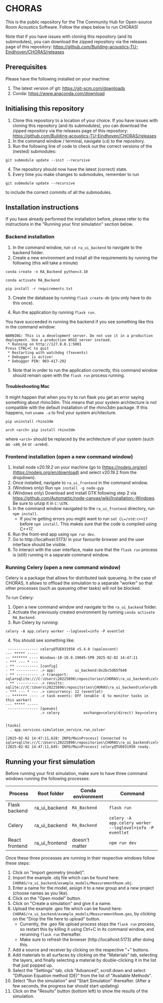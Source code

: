 # CHORAS
This is the public repository for the The Community Hub for Open-source Room Acoustics Software. Follow the steps below to run CHORAS!

Note that if you have issues with cloning this repository (and its submodules), you can download the zipped repository via the releases page of this repository: https://github.com/Building-acoustics-TU-Eindhoven/CHORAS/releases 

## Prerequisites
Please have the following installed on your machine:
1. The latest version of git: https://git-scm.com/downloads
2. Conda: https://www.anaconda.com/download

## Initialising this repository
1. Clone this repository to a location of your choice. If you have issues with cloning this repository (and its submodules), you can download the zipped repository via the releases page of this repository: https://github.com/Building-acoustics-TU-Eindhoven/CHORAS/releases 
2. In the command window / terminal, navigate (`cd`) to the repository.
3. Run the following line of code to check out the correct versions of the (nested) submodules:
```
git submodule update --init --recursive
```
4. The repository should now have the latest (correct) state.
5. Every time you make changes to submodules, remember to run 
```
git submodule update --recursive
```
to include the correct commits of all the submodules.

## Installation instructions
If you have already performed the installation before, please refer to the instructions in the "Running your first simulation" section below.

### Backend installation
1. In the command window, run ```cd ra_ui_backend``` to navigate to the backend folder.
2. Create a new environment and install all the requirements by running the following (this will take a minute)
```shell
conda create -n RA_Backend python=3.10

conda activate RA_Backend

pip install -r requirements.txt
```
3. Create the database by running `flask create-db` (you only have to do this once).

4. Run the application by running `flask run`.

You have succeeded in running the backend if you see something like this in the command window:
```
WARNING: This is a development server. Do not use it in a production deployment. Use a production WSGI server instead.
 * Running on http://127.0.0.1:5001
Press CTRL+C to quit
 * Restarting with watchdog (fsevents)
 * Debugger is active!
 * Debugger PIN: 903-417-292
```
5. Note that in order to run the application correctly, this command window should remain open with the `flask run` process running.

#### Troubleshooting Mac
It might happen that when you try to run flask you get an error saying something about rhino3dm. This means that your system architecture is not compatible with the default installation of the rhino3dm package. If this happens, run `uname -a` to find your system architecture. 

```
pip uninstall rhino3dm

arch <arch> pip install rhino3dm
```
where `<arch>` should be replaced by the architecture of your system (such as `-x86_64` or `-arm64`).

### Frontend installation (open a new command window)
1. Install node *v20.19.2* on your machine (go to [https://nodejs.org/en](https://nodejs.org/en/download) and select v20.19.2 from the dropdown).
2. Once installed, navigate to `ra_ui_frontend` in the command window.
3. (Windows only) Run `npm install -g node-gyp`
4. (Windows only) Download and install GTK following step 2 via https://github.com/Automattic/node-canvas/wiki/Installation:-Windows. Be sure to unzip it in `C:\GTK`.
5. In the command window navigated to the `ra_ui_frontend` directory, run `npm install`.
    - If you're getting errors you might want to run `set CL=/std:c++17` before `npm install`. This makes sure that the code is compiled using C++17.
6. Run the front-end app using `npm run dev`.
7. Go to http://localhost:5173/ in your favourite browser and the user interface should be visible.
8. To interact with the user interface, make sure that the `flask run` process is (still) running in a separate command window.

### Running Celery (open a new command window)
Celery is a package that allows for distributed task queueing. In the case of CHORAS, it allows to offload the simulation to a separate "worker" so that other processes (such as queueing other tasks) will not be blocked.

To run Celery:
1. Open a new command window and navigate to the `ra_ui_backend` folder.
2. Activate the previously created environment by running `conda activate RA_Backend`.
3. Run Celery by running:
```
celery -A app.celery worker --loglevel=info -P eventlet
```
4. You should see something like:

```
 -------------- celery@TUE031950 v5.4.0 (opalescent)
--- ***** -----
-- ******* ---- Windows-10-10.0.19045-SP0 2025-02-02 14:47:11
- *** --- * ---
- ** ---------- [config]
- ** ---------- .> app:         ui_backend:0x2bc5d65f640
- ** ---------- .> transport:   sqla+sqlite:///C:\Users\20225896\repositories\CHORAS\ra_ui_backend\celerydb.sqlite
- ** ---------- .> results:     sqlite:///C:\Users\20225896\repositories\CHORAS\ra_ui_backend\celerydb.sqlite
- *** --- * --- .> concurrency: 12 (eventlet)
-- ******* ---- .> task events: OFF (enable -E to monitor tasks in this worker)
--- ***** -----
 -------------- [queues]
                .> celery           exchange=celery(direct) key=celery


[tasks]
  . app.services.simulation_service.run_solver

[2025-02-02 14:47:11,628: INFO/MainProcess] Connected to sqla+sqlite:///C:\Users\20225896\repositories\CHORAS\ra_ui_backend\celerydb.sqlite
[2025-02-02 14:47:11,645: INFO/MainProcess] celery@TUE031950 ready.
```

## Running your first simulation
Before running your first simulation, make sure to have three command windows running the following processes:

| Process | Root folder | Conda environment | Command |
|---|---|---|---|
| Flask backend | ra_ui_backend | `RA_Backend` | `flask run` |
| Celery | ra_ui_backend | `RA_Backend` | `celery -A app.celery worker --loglevel=info -P eventlet`
 | React frontend | ra_ui_frontend | doesn't matter | `npm run dev` | 

Once these three processes are running in their respective windows follow these steps:
1. Click on "Import geometry (model)".
2. Import the example .obj file which can be found here: `CHORAS/ra_ui_backend/example_models/MeasurementRoom.obj`.
3. Enter a name for the model, assign it to a new group and a new project (choose names as you like).
4. Click on the "Open model" button.
5. Click on "Create a simulation" and give it a name.
6. Upload the example .geo file which can be found here: `CHORAS/ra_ui_backend/example_models/MeasurementRoom.geo`, by clicking on the "Drop the file here to upload" button.
    - Currently, the .geo file upload process stops the `flask run` process, so restart this by killing it using Ctrl+C in its command window, and rerunning `flask run` thereafter. 
    - Make sure to refresh the browser (http://localhost:5173) after doing this.
7. Add a source and receiver by clicking on the respective "+" buttons.
8. Add materials to all surfaces by clicking on the "Materials" tab, selecting the layers, and finally selecting a material by double-clicking it in the list that just popped up.
9. Select the "Settings" tab, click "Advanced", scroll down and select "Diffusion Equation method (DE)" from the list of "Available Methods".
10. Select "Run the simulation" and "Start Simulation" thereafter. (After a few seconds, the progress bar should start updating)
11. Click on the "Results" button (bottom left) to show the results of the simulation.
